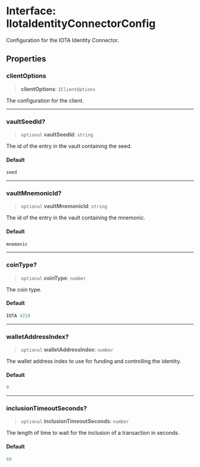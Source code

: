 # Interface: IIotaIdentityConnectorConfig

Configuration for the IOTA Identity Connector.

## Properties

### clientOptions

> **clientOptions**: `IClientOptions`

The configuration for the client.

***

### vaultSeedId?

> `optional` **vaultSeedId**: `string`

The id of the entry in the vault containing the seed.

#### Default

```ts
seed
```

***

### vaultMnemonicId?

> `optional` **vaultMnemonicId**: `string`

The id of the entry in the vault containing the mnemonic.

#### Default

```ts
mnemonic
```

***

### coinType?

> `optional` **coinType**: `number`

The coin type.

#### Default

```ts
IOTA 4218
```

***

### walletAddressIndex?

> `optional` **walletAddressIndex**: `number`

The wallet address index to use for funding and controlling the identity.

#### Default

```ts
0
```

***

### inclusionTimeoutSeconds?

> `optional` **inclusionTimeoutSeconds**: `number`

The length of time to wait for the inclusion of a transaction in seconds.

#### Default

```ts
60
```
